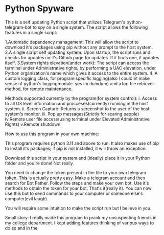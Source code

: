 # Python Spyware

This is a self updating Python script that utilizes Telegram's python-telegram-bot to spy on a single system. The script allows the following features in a single script:


1.Automatic dependency management: This will allow the script to download it's packages using pip without any prompt to the host system.
2.A single script self updating system: Upon startup, the script runs and checks for updates on it's Github page for updates. If it finds one, it updates itself.
3.System rights elevation(under work): The script can access the terminal under Administrative rights, by performing a UAC elevation, under Python organization's name which gives it access to the entire system.
4. A custom logging class, for program specific logging(also I could'nt make sense of python's loggingmodule. yes im dumdum) and a log file retriever method, for remote maintenance.



Methods supported currently by the program(for system control):
i. Access to all OS level information and procceses(currently) running in the host system.
ii. Screen Capture: Returns a screenshot to the user of the host system's monitor.
iii. Pop up messages(Strictly for scaring people)
iv.Remote user file access(using terminal under Elevated Administrative Rights)
v.Remote shutdown



How to use this program in your own machine:

This program requires python 3.11 and above to run. It also makes use of pip to install it's packages; if pip is not installed, it will throw an exception.

Download this script in your system and (ideally) place it in your Python folder and you're done!
Not really.

You need to change the token present in the file to your own telegram token. This is actually pretty easy.
Make a telegram account and then search for Bot Father. Follow the steps and make your own bot. Use it's methods to obtain the token for your bot.
That's it(really it). You can now use this bot to send commands to your computer or someone else's computer(evil laugh).

You will require some intuition to make the script run but I believe in you.

Small story: I really made this program to prank my unsuspecting friends in my college department. I kept adding features thinking of various ways to do so
and in the

